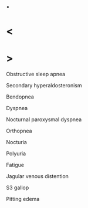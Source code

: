# .

# <

# >

Obstructive sleep apnea

Secondary hyperaldosteronism

Bendopnea

Dyspnea

Nocturnal paroxysmal dyspnea

Orthopnea

Nocturia

Polyuria

Fatigue

Jagular venous distention

S3 gallop

Pitting edema
